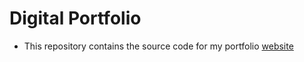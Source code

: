 # Digital Portfolio

- This repository contains the source code for my portfolio [website](https://benlenington.com)